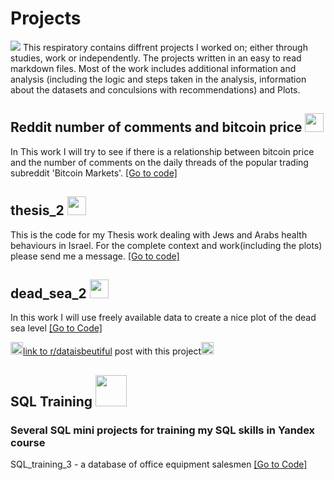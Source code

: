 # Projects
<img src="https://img.icons8.com/wired/64/000000/line-chart.png"/>
This respiratory contains diffrent projects I worked on; either through studies, work or independently.
The projects written in an easy to read markdown files. Most of the work includes additional information and analysis (including the logic and steps taken in the analysis, information about the datasets and conculsions with recommendations) and Plots.

##   Reddit number of comments and bitcoin price <img src="https://cdn.jsdelivr.net/gh/devicons/devicon/icons/python/python-original-wordmark.svg" width="30px" height="30px" />
In This work I will try to see if there is a relationship between bitcoin price and the number of comments on the daily threads of the popular trading subreddit 'Bitcoin Markets'.
[[Go to code]](https://github.com/polarteddybear/Projects/blob/main/Reddit%20number%20of%20comments%20and%20bitcoin%20price.ipynb)

## thesis_2 <img src="https://cdn.jsdelivr.net/gh/devicons/devicon/icons/rstudio/rstudio-original.svg" width="30px" height="30px" />
This is the code for my Thesis work dealing with Jews and Arabs health behaviours in Israel. For the complete context and work(including the plots) please send me a message.
[[Go to code]](https://github.com/polarteddybear/Projects/blob/main/theasis_2.Rmd)

## dead_sea_2 <img src="https://cdn.jsdelivr.net/gh/devicons/devicon/icons/python/python-original-wordmark.svg" width="30px" height="30px" />
In this work I will use freely available data to create a nice plot of the dead sea level [[Go to Code]](https://github.com/polarteddybear/Projects/blob/main/dead_sea_2.ipynb)

<img src="https://img.icons8.com/ios/64/000000/reddit.png" width="20px" height="20px"/>[link to r/dataisbeutiful](https://www.reddit.com/r/dataisbeautiful/comments/qtmshs/dead_sea_surface_levels_19762021_oc/) post with this project<img src="https://img.icons8.com/ios/64/000000/reddit.png" width="20px" height="20px"/>

## SQL Training <img src="https://cdn.jsdelivr.net/gh/devicons/devicon/icons/sqlalchemy/sqlalchemy-original.svg" width="50px" height="50px">
### Several SQL mini projects for training my SQL skills in Yandex course
SQL_training_3 - a database of office equipment salesmen [[Go to Code]](https://github.com/polarteddybear/Projects/blob/main/SQL_training_3.ipynb)
 
